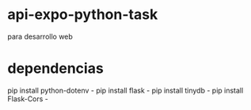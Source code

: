 # api-expo-python-task
para desarrollo web
# dependencias
pip install python-dotenv -
pip install flask -
pip install tinydb -
pip install Flask-Cors -
